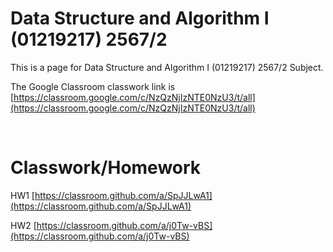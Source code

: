 # Data Structure and Algorithm I (01219217) 2567/2

This is a page for Data Structure and Algorithm I (01219217) 2567/2 Subject.

The Google Classroom classwork link is [https://classroom.google.com/c/NzQzNjIzNTE0NzU3/t/all](https://classroom.google.com/c/NzQzNjIzNTE0NzU3/t/all)

<br>

# Classwork/Homework

HW1 [https://classroom.github.com/a/SpJJLwA1](https://classroom.github.com/a/SpJJLwA1)

HW2 [https://classroom.github.com/a/j0Tw-vBS](https://classroom.github.com/a/j0Tw-vBS)
